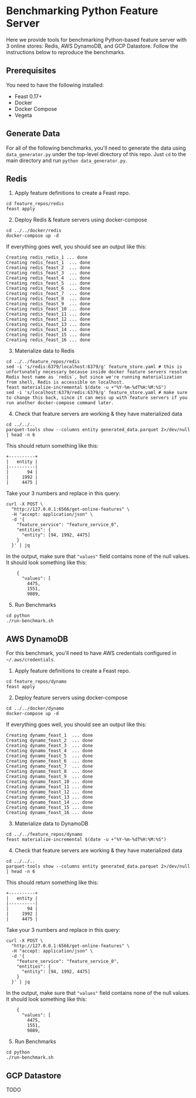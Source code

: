 # Benchmarking Python Feature Server

Here we provide tools for benchmarking Python-based feature server with 3 online stores: Redis, AWS DynamoDB, and GCP Datastore. Follow the instructions below to reproduce the benchmarks.

## Prerequisites

You need to have the following installed:
* Feast 0.17+
* Docker
* Docker Compose
* Vegeta

## Generate Data

For all of the following benchmarks, you'll need to generate the data using `data_generator.py` under the top-level directory of this repo. Just `cd` to the main directory and run `python data_generator.py`.

## Redis

1. Apply feature definitions to create a Feast repo.
```
cd feature_repos/redis
feast apply
```

2. Deploy Redis & feature servers using docker-compose
```
cd ../../docker/redis
docker-compose up -d
```
If everything goes well, you should see an output like this:
```
Creating redis_redis_1 ... done
Creating redis_feast_1  ... done
Creating redis_feast_2  ... done
Creating redis_feast_3  ... done
Creating redis_feast_4  ... done
Creating redis_feast_5  ... done
Creating redis_feast_6  ... done
Creating redis_feast_7  ... done
Creating redis_feast_8  ... done
Creating redis_feast_9  ... done
Creating redis_feast_10 ... done
Creating redis_feast_11 ... done
Creating redis_feast_12 ... done
Creating redis_feast_13 ... done
Creating redis_feast_14 ... done
Creating redis_feast_15 ... done
Creating redis_feast_16 ... done
```

3. Materialize data to Redis
```
cd ../../feature_repos/redis
sed -i 's/redis:6379/localhost:6379/g' feature_store.yaml # this is unfortunately necessary because inside docker feature servers resolve Redis host name as `redis`, but since we're running materialization from shell, Redis is accessible on localhost.
feast materialize-incremental $(date -u +"%Y-%m-%dT%H:%M:%S")
sed -i 's/localhost:6379/redis:6379/g' feature_store.yaml # make sure to change this back, since it can mess up with feature servers if you run another docker-compose command later. 
```

4. Check that feature servers are working & they have materialized data
```
cd ../../..
parquet-tools show --columns entity generated_data.parquet 2>/dev/null | head -n 6
```
This should return something like this:
```
+----------+
|   entity |
|----------|
|       94 |
|     1992 |
|     4475 |
```
Take your 3 numbers and replace in this query:
```
curl -X POST \
  "http://127.0.0.1:6566/get-online-features" \
  -H "accept: application/json" \
  -d '{
    "feature_service": "feature_service_0",
    "entities": {
      "entity": [94, 1992, 4475]
    }
  }' | jq
```

In the output, make sure that `"values"` field contains none of the null values. It should look something like this:
```
    {
      "values": [
        4475,
        1551,
        9889,        
```

5. Run Benchmarks
```
cd python
./run-benchmark.sh
```

## AWS DynamoDB

For this benchmark, you'll need to have AWS credentials configured in `~/.aws/credentials`.

1. Apply feature definitions to create a Feast repo.
```
cd feature_repos/dynamo
feast apply
```

2. Deploy feature servers using docker-compose
```
cd ../../docker/dynamo
docker-compose up -d
```
If everything goes well, you should see an output like this:
```
Creating dynamo_feast_1  ... done
Creating dynamo_feast_2  ... done
Creating dynamo_feast_3  ... done
Creating dynamo_feast_4  ... done
Creating dynamo_feast_5  ... done
Creating dynamo_feast_6  ... done
Creating dynamo_feast_7  ... done
Creating dynamo_feast_8  ... done
Creating dynamo_feast_9  ... done
Creating dynamo_feast_10 ... done
Creating dynamo_feast_11 ... done
Creating dynamo_feast_12 ... done
Creating dynamo_feast_13 ... done
Creating dynamo_feast_14 ... done
Creating dynamo_feast_15 ... done
Creating dynamo_feast_16 ... done
```

3. Materialize data to DynamoDB
```
cd ../../feature_repos/dynamo
feast materialize-incremental $(date -u +"%Y-%m-%dT%H:%M:%S")
```

4. Check that feature servers are working & they have materialized data
```
cd ../../..
parquet-tools show --columns entity generated_data.parquet 2>/dev/null | head -n 6
```
This should return something like this:
```
+----------+
|   entity |
|----------|
|       94 |
|     1992 |
|     4475 |
```
Take your 3 numbers and replace in this query:
```
curl -X POST \
  "http://127.0.0.1:6566/get-online-features" \
  -H "accept: application/json" \
  -d '{
    "feature_service": "feature_service_0",
    "entities": {
      "entity": [94, 1992, 4475]
    }
  }' | jq
```

In the output, make sure that `"values"` field contains none of the null values. It should look something like this:
```
    {
      "values": [
        4475,
        1551,
        9889,        
```

5. Run Benchmarks
```
cd python
./run-benchmark.sh
```


## GCP Datastore

TODO
